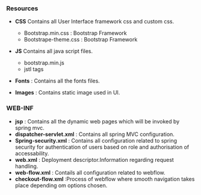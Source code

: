 ###	Resources
-	**CSS** 
Contains all User Interface framework css and custom css.
    -	Bootstrap.min.css : Bootstrap Framework
    -	Bootstrape-theme.css : Bootstrap Framework
    
-	**JS** 
Contains all java script files.
      -  bootstrap.min.js
      -  jstl tags
-	**Fonts** : Contains all the fonts files.
-	**Images** : Contains static image used in UI.

###	 WEB-INF

-	**jsp** : Contains all the dynamic web pages which will be invoked by spring mvc.
-	**dispatcher-servlet.xml** : Contains all spring  MVC configuration.
-	**Spring-security.xml** : Contains all configuration related to spring security for authentication of users based on role and authorisation of accessability.
-	**web.xml** : Deployment descriptor.Information regarding request handling.
-	**web-flow.xml** : Contails all configuration related to webflow.
-	**checkout-flow.xml** :Process of webflow where smooth navigation takes place depending om options chosen.
